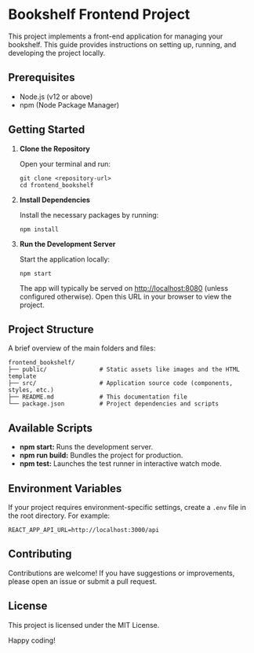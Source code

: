 # Bookshelf Frontend Project

This project implements a front-end application for managing your bookshelf. This guide provides instructions on setting up, running, and developing the project locally.

## Prerequisites

- Node.js (v12 or above)
- npm (Node Package Manager)

## Getting Started

1. **Clone the Repository**

    Open your terminal and run:
    ```
    git clone <repository-url>
    cd frontend_bookshelf
    ```

2. **Install Dependencies**

    Install the necessary packages by running:
    ```
    npm install
    ```

3. **Run the Development Server**

    Start the application locally:
    ```
    npm start
    ```

    The app will typically be served on [http://localhost:8080](http://localhost:8000) (unless configured otherwise). Open this URL in your browser to view the project.

## Project Structure

A brief overview of the main folders and files:
```
frontend_bookshelf/
├── public/               # Static assets like images and the HTML template
├── src/                  # Application source code (components, styles, etc.)
├── README.md             # This documentation file
└── package.json          # Project dependencies and scripts
```

## Available Scripts

- **npm start:** Runs the development server.
- **npm run build:** Bundles the project for production.
- **npm test:** Launches the test runner in interactive watch mode.

## Environment Variables

If your project requires environment-specific settings, create a `.env` file in the root directory. For example:
```
REACT_APP_API_URL=http://localhost:3000/api
```

## Contributing

Contributions are welcome! If you have suggestions or improvements, please open an issue or submit a pull request.

## License

This project is licensed under the MIT License.

Happy coding!
